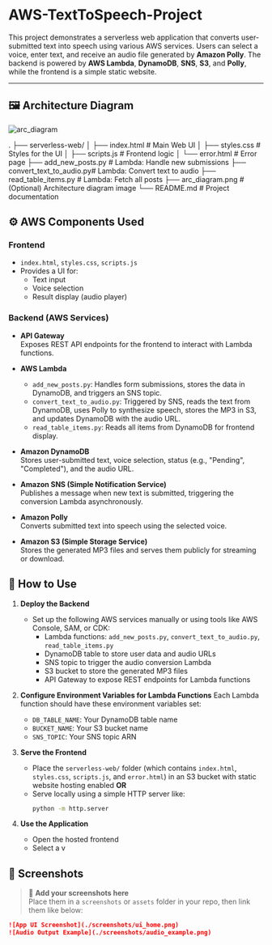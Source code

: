 # AWS-TextToSpeech-Project

This project demonstrates a serverless web application that converts user-submitted text into speech using various AWS services. Users can select a voice, enter text, and receive an audio file generated by **Amazon Polly**. The backend is powered by **AWS Lambda**, **DynamoDB**, **SNS**, **S3**, and **Polly**, while the frontend is a simple static website.

---

## 🖼️ Architecture Diagram
![arc_diagram](https://github.com/user-attachments/assets/41881f01-638e-4453-91f8-a0d675671a30)

.
├── serverless-web/
│   ├── index.html          # Main Web UI
│   ├── styles.css          # Styles for the UI
│   ├── scripts.js          # Frontend logic
│   └── error.html          # Error page
├── add_new_posts.py        # Lambda: Handle new submissions
├── convert_text_to_audio.py# Lambda: Convert text to audio
├── read_table_items.py     # Lambda: Fetch all posts
├── arc_diagram.png         # (Optional) Architecture diagram image
└── README.md               # Project documentation

## ⚙️ AWS Components Used

### Frontend

- `index.html`, `styles.css`, `scripts.js`
- Provides a UI for:
  - Text input
  - Voice selection
  - Result display (audio player)

### Backend (AWS Services)

- **API Gateway**  
  Exposes REST API endpoints for the frontend to interact with Lambda functions.

- **AWS Lambda**
  - `add_new_posts.py`: Handles form submissions, stores the data in DynamoDB, and triggers an SNS topic.
  - `convert_text_to_audio.py`: Triggered by SNS, reads the text from DynamoDB, uses Polly to synthesize speech, stores the MP3 in S3, and updates DynamoDB with the audio URL.
  - `read_table_items.py`: Reads all items from DynamoDB for frontend display.

- **Amazon DynamoDB**  
  Stores user-submitted text, voice selection, status (e.g., "Pending", "Completed"), and the audio URL.

- **Amazon SNS (Simple Notification Service)**  
  Publishes a message when new text is submitted, triggering the conversion Lambda asynchronously.

- **Amazon Polly**  
  Converts submitted text into speech using the selected voice.

- **Amazon S3 (Simple Storage Service)**  
  Stores the generated MP3 files and serves them publicly for streaming or download.

## 🚀 How to Use

1. **Deploy the Backend**
   - Set up the following AWS services manually or using tools like AWS Console, SAM, or CDK:
     - Lambda functions: `add_new_posts.py`, `convert_text_to_audio.py`, `read_table_items.py`
     - DynamoDB table to store user data and audio URLs
     - SNS topic to trigger the audio conversion Lambda
     - S3 bucket to store the generated MP3 files
     - API Gateway to expose REST endpoints for Lambda functions

2. **Configure Environment Variables for Lambda Functions**
   Each Lambda function should have these environment variables set:
   - `DB_TABLE_NAME`: Your DynamoDB table name
   - `BUCKET_NAME`: Your S3 bucket name
   - `SNS_TOPIC`: Your SNS topic ARN

3. **Serve the Frontend**
   - Place the `serverless-web/` folder (which contains `index.html`, `styles.css`, `scripts.js`, and `error.html`) in an S3 bucket with static website hosting enabled **OR**
   - Serve locally using a simple HTTP server like:
     ```bash
     python -m http.server
     ```

4. **Use the Application**
   - Open the hosted frontend
   - Select a v

## 📸 Screenshots

> 📌 **Add your screenshots here**  
> Place them in a `screenshots` or `assets` folder in your repo, then link them like below:

```markdown
![App UI Screenshot](./screenshots/ui_home.png)
![Audio Output Example](./screenshots/audio_example.png)
